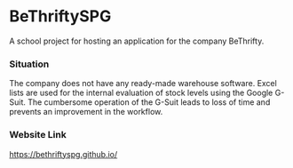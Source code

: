 # BeThriftySPG
A school project for hosting an application for the company BeThrifty.

### Situation
The company does not have any ready-made warehouse software. Excel lists are used for the internal evaluation of stock levels using the Google G-Suit. The cumbersome operation of the G-Suit leads to loss of time and prevents an improvement in the workflow.

### Website Link
https://bethriftyspg.github.io/
